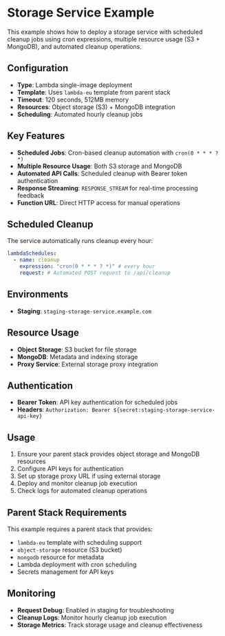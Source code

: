# Storage Service Example

This example shows how to deploy a storage service with scheduled cleanup jobs using cron expressions, multiple resource usage (S3 + MongoDB), and automated cleanup operations.

## Configuration

- **Type**: Lambda single-image deployment
- **Template**: Uses `lambda-eu` template from parent stack
- **Timeout**: 120 seconds, 512MB memory
- **Resources**: Object storage (S3) + MongoDB integration
- **Scheduling**: Automated hourly cleanup jobs

## Key Features

- **Scheduled Jobs**: Cron-based cleanup automation with `cron(0 * * * ? *)`
- **Multiple Resource Usage**: Both S3 storage and MongoDB
- **Automated API Calls**: Scheduled cleanup with Bearer token authentication
- **Response Streaming**: `RESPONSE_STREAM` for real-time processing feedback
- **Function URL**: Direct HTTP access for manual operations

## Scheduled Cleanup

The service automatically runs cleanup every hour:
```yaml
lambdaSchedules:
  - name: cleanup
    expression: "cron(0 * * * ? *)" # every hour
    request: # Automated POST request to /api/cleanup
```

## Environments

- **Staging**: `staging-storage-service.example.com`

## Resource Usage

- **Object Storage**: S3 bucket for file storage
- **MongoDB**: Metadata and indexing storage
- **Proxy Service**: External storage proxy integration

## Authentication

- **Bearer Token**: API key authentication for scheduled jobs
- **Headers**: `Authorization: Bearer ${secret:staging-storage-service-api-key}`

## Usage

1. Ensure your parent stack provides object storage and MongoDB resources
2. Configure API keys for authentication
3. Set up storage proxy URL if using external storage
4. Deploy and monitor cleanup job execution
5. Check logs for automated cleanup operations

## Parent Stack Requirements

This example requires a parent stack that provides:
- `lambda-eu` template with scheduling support
- `object-storage` resource (S3 bucket)
- `mongodb` resource for metadata
- Lambda deployment with cron scheduling
- Secrets management for API keys

## Monitoring

- **Request Debug**: Enabled in staging for troubleshooting
- **Cleanup Logs**: Monitor hourly cleanup job execution
- **Storage Metrics**: Track storage usage and cleanup effectiveness
